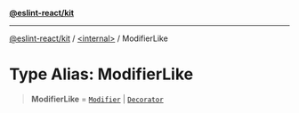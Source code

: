 [**@eslint-react/kit**](../../README.md)

***

[@eslint-react/kit](../../README.md) / [\<internal\>](../README.md) / ModifierLike

# Type Alias: ModifierLike

> **ModifierLike** = [`Modifier`](Modifier.md) \| [`Decorator`](../interfaces/Decorator-1.md)
